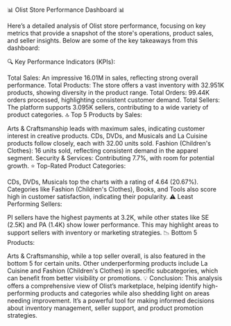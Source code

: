 📊 Olist Store Performance Dashboard 📊

Here’s a detailed analysis of Olist store performance, focusing on key metrics that provide a snapshot of the store's operations, product sales, and seller insights. Below are some of the key takeaways from this dashboard:

🔍 Key Performance Indicators (KPIs):

Total Sales: An impressive 16.01M in sales, reflecting strong overall performance.
Total Products: The store offers a vast inventory with 32.951K products, showing diversity in the product range.
Total Orders: 99.44K orders processed, highlighting consistent customer demand.
Total Sellers: The platform supports 3.095K sellers, contributing to a wide variety of product categories.
🔝 Top 5 Products by Sales:

Arts & Craftsmanship leads with maximum sales, indicating customer interest in creative products.
CDs, DVDs, and Musicals and La Cuisine products follow closely, each with 32.00 units sold.
Fashion (Children's Clothes): 16 units sold, reflecting consistent demand in the apparel segment.
Security & Services: Contributing 7.7%, with room for potential growth.
⭐ Top-Rated Product Categories:

CDs, DVDs, Musicals top the charts with a rating of 4.64 (20.67%).
Categories like Fashion (Children's Clothes), Books, and Tools also score high in customer satisfaction, indicating their popularity.
⚠️ Least Performing Sellers:

PI sellers have the highest payments at 3.2K, while other states like SE (2.5K) and PA (1.4K) show lower performance. This may highlight areas to support sellers with inventory or marketing strategies.
📉 Bottom 5 Products:

Arts & Craftsmanship, while a top seller overall, is also featured in the bottom 5 for certain units.
Other underperforming products include La Cuisine and Fashion (Children's Clothes) in specific subcategories, which can benefit from better visibility or promotions.
💡 Conclusion: This analysis offers a comprehensive view of Olist’s marketplace, helping identify high-performing products and categories while also shedding light on areas needing improvement. It’s a powerful tool for making informed decisions about inventory management, seller support, and product promotion strategies.
